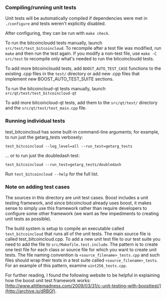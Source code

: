 ### Compiling/running unit tests

Unit tests will be automatically compiled if dependencies were met in `./configure`
and tests weren't explicitly disabled.

After configuring, they can be run with `make check`.

To run the bitcoincloudd tests manually, launch `src/test/test_bitcoincloud`. To recompile
after a test file was modified, run `make` and then run the test again. If you
modify a non-test file, use `make -C src/test` to recompile only what's needed
to run the bitcoincloudd tests.

To add more bitcoincloudd tests, add `BOOST_AUTO_TEST_CASE` functions to the existing
.cpp files in the `test/` directory or add new .cpp files that
implement new BOOST_AUTO_TEST_SUITE sections.

To run the bitcoincloud-qt tests manually, launch `src/qt/test/test_bitcoincloud-qt`

To add more bitcoincloud-qt tests, add them to the `src/qt/test/` directory and
the `src/qt/test/test_main.cpp` file.

### Running individual tests

test_bitcoincloud has some built-in command-line arguments; for
example, to run just the getarg_tests verbosely:

    test_bitcoincloud --log_level=all --run_test=getarg_tests

... or to run just the doubledash test:

    test_bitcoincloud --run_test=getarg_tests/doubledash

Run `test_bitcoincloud --help` for the full list.

### Note on adding test cases

The sources in this directory are unit test cases.  Boost includes a
unit testing framework, and since bitcoincloud already uses boost, it makes
sense to simply use this framework rather than require developers to
configure some other framework (we want as few impediments to creating
unit tests as possible).

The build system is setup to compile an executable called `test_bitcoincloud`
that runs all of the unit tests.  The main source file is called
test_bitcoincloud.cpp. To add a new unit test file to our test suite you need
to add the file to `src/Makefile.test.include`. The pattern is to create
one test file for each class or source file for which you want to create
unit tests.  The file naming convention is `<source_filename>_tests.cpp`
and such files should wrap their tests in a test suite
called `<source_filename>_tests`. For an example of this pattern,
examine `uint256_tests.cpp`.

For further reading, I found the following website to be helpful in
explaining how the boost unit test framework works:
[http://www.alittlemadness.com/2009/03/31/c-unit-testing-with-boosttest/](http://archive.is/dRBGf).
